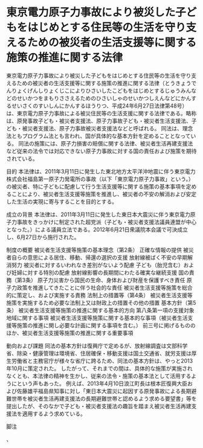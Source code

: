 # 東京電力原子力事故により被災した子どもをはじめとする住民等の生活を守り支えるための被災者の生活支援等に関する施策の推進に関する法律

東京電力原子力事故により被災した子どもをはじめとする住民等の生活を守り支えるための被災者の生活支援等に関する施策の推進に関する法律（とうきょうでんりょくげんしりょくじこによりひさいしたこどもをはじめとするじゅうみんなどのせいかつをまもりささえるためのひさいしゃのせいかつしえんなどにかんするせいさくのすいしんにかんするほうりつ、平成24年6月27日法律第48号）は、東京電力原子力事故による被災住民等の生活支援に関する法律である。略称は、原発事故子ども・被災者支援法、原子力事故子ども・被災者生活支援法、子ども・被災者支援法、原子力事故被災者支援法などと呼ばれる。
同法は、理念法ともプログラム法とも言われ、国が具体的な基本方針を定めることとなっている。
同法の施策には、原子力損害の賠償に関する法律、被災者生活再建支援法など従来の法令では対応できない原子力事故に対する国の責任および施策を期待されている。

目的
本法律は、2011年3月11日に発生した東北地方太平洋沖地震に伴う東京電力株式会社福島第一原子力発電所の事故（以下「東京電力原子力事故」という。）の被災者、特に子どもに配慮して行う生活支援等に関する施策の基本事項を定めることにより、被災者生活支援等施策を推進し、被災者の不安の解消および安定した生活の実現に寄与することを目的とする。

成立の背景
本法律は、2011年3月11日に発生した東日本大震災に伴う東京電力原子力事故をきっかけに制定された超党派（子ども・被災者支援法議員連盟が中心となった。）による議員立法である。2012年6月21日衆議院本会議で可決成立し、6月27日から施行された。

制度の概要
被災者生活支援等施策の基本理念（第2条）
正確な情報の提供
被災者自らの意思による居住、移動、帰還の選択の支援
放射線被ばく不安の早期解消努力
被災者に対するいわれなき差別がないよう配慮
子ども（胎児含む）および妊婦に対する特別の配慮
放射線影響の長期間にわたる確実な継続支援
国の責務（第3条）
原子力災害から国民の生命、身体および財産を保護すべき責任
原子力政策を推進してきたことに伴う社会的な責任
被災者生活支援等施策を総合的に策定し、および実施する責務
法制上の措置等（第4条）
被災者生活支援等施策を実施するため必要な法制上又は財政上の措置その他の措置
基本方針（第5条）
被災者生活支援等施策の推進に関する基本的方向
第八条第一項の支援対象地域に関する事項
被災者生活支援等施策に関する基本的な事項（被災者生活支援等施策の推進に関し必要な計画に関する事項を含む。）
前三号に掲げるもののほか、被災者生活支援等施策の推進に関する重要事項

動向および課題
同法の基本方針は復興庁で定めるが、放射線調査は文部科学省、除染・健康管理は環境省、住居確保・移動支援は国土交通省、就労支援は厚生労働省と主務官庁が様々な省庁に跨るため、同法の基本方針は、やっと2013年10月に策定された。
したがって、それまでの間は、具体的な施策が実施されなくとも、本法律の精神を生かし、従来の法令・施策の基本法として活用するようにという声もあった。
例えば、2013年4月10日浪江町長は根本匠復興大臣および佐藤雄平福島県知事に対し「東日本大震災に起因する原発事故による長期避難世帯を被災者生活再建支援法の長期避難世帯と認めるよう求める要望書」等を提出したが、そのなかで子ども・被災者支援法の趣旨を踏まえ被災者生活再建支援法を適用するよう求めている。

脚注

、